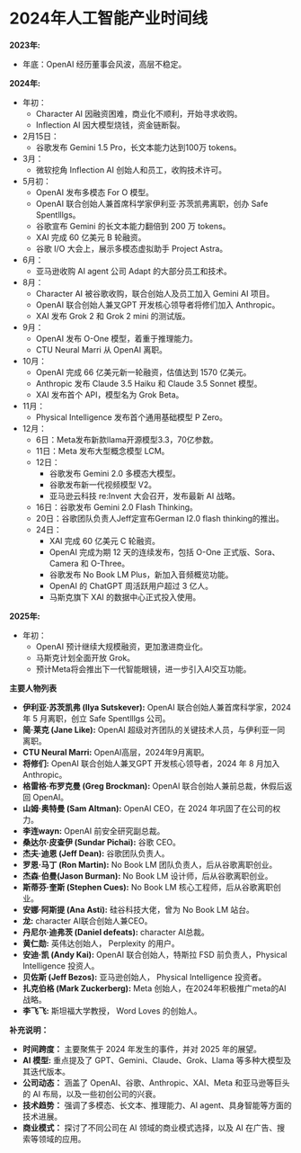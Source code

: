 # 2024年人工智能产业时间线

**2023年:**

- 年底：OpenAI 经历董事会风波，高层不稳定。

**2024年:**

- 年初：
  - Character AI 因融资困难，商业化不顺利，开始寻求收购。
  - Inflection AI 因大模型烧钱，资金链断裂。
- 2月15日：
  - 谷歌发布 Gemini 1.5 Pro，长文本能力达到100万 tokens。
- 3月：
  - 微软挖角 Inflection AI 创始人和员工，收购技术许可。
- 5月初：
  - OpenAI 发布多模态 For O 模型。
  - OpenAI 联合创始人兼首席科学家伊利亚·苏茨凯弗离职，创办 Safe Spentlllgs。
  - 谷歌宣布 Gemini 的长文本能力翻倍到 200 万 tokens。
  - XAI 完成 60 亿美元 B 轮融资。
  - 谷歌 I/O 大会上，展示多模态虚拟助手 Project Astra。
- 6月：
  - 亚马逊收购 AI agent 公司 Adapt 的大部分员工和技术。
- 8月：
  - Character AI 被谷歌收购，联合创始人及员工加入 Gemini AI 项目。
  - OpenAI 联合创始人兼叉GPT 开发核心领导者将修们加入 Anthropic。
  - XAI 发布 Grok 2 和 Grok 2 mini 的测试版。
- 9月：
  - OpenAI 发布 O-One 模型，着重于推理能力。
  - CTU Neural Marri 从 OpenAI 离职。
- 10月：
  - OpenAI 完成 66 亿美元新一轮融资，估值达到 1570 亿美元。
  - Anthropic 发布 Claude 3.5 Haiku 和 Claude 3.5 Sonnet 模型。
  - XAI 发布首个 API，模型名为 Grok Beta。
- 11月：
  - Physical Intelligence 发布首个通用基础模型 P Zero。
- 12月：
  - 6日：Meta发布新款llama开源模型3.3，70亿参数。
  - 11日：Meta 发布大型概念模型 LCM。
  - 12日：
    - 谷歌发布 Gemini 2.0 多模态大模型。
    - 谷歌发布新一代视频模型 V2。
    - 亚马逊云科技 re:Invent 大会召开，发布最新 AI 战略。
  - 16日：谷歌发布 Gemini 2.0 Flash Thinking。
  - 20日：谷歌团队负责人Jeff定宣布German I2.0 flash thinking的推出。
  - 24日：
    - XAI 完成 60 亿美元 C 轮融资。
    - OpenAI 完成为期 12 天的连续发布，包括 O-One 正式版、Sora、Camera 和 O-Three。
    - 谷歌发布 No Book LM Plus，新加入音频概览功能。
    - OpenAI 的 ChatGPT 周活跃用户超过 3 亿人。
    - 马斯克旗下 XAI 的数据中心正式投入使用。

**2025年:**

- 年初：
  - OpenAI 预计继续大规模融资，更加激进商业化。
  - 马斯克计划全面开放 Grok。
  - 预计Meta将会推出下一代智能眼镜，进一步引入AI交互功能。

**主要人物列表**

- **伊利亚·苏茨凯弗 (Ilya Sutskever):** OpenAI 联合创始人兼首席科学家，2024 年 5 月离职，创立 Safe Spentlllgs 公司。
- **简·莱克 (Jane Like):** OpenAI 超级对齐团队的关键技术人员，与伊利亚一同离职。
- **CTU Neural Marri:** OpenAI高层，2024年9月离职。
- **将修们:** OpenAI 联合创始人兼叉GPT 开发核心领导者，2024 年 8 月加入 Anthropic。
- **格雷格·布罗克曼 (Greg Brockman):** OpenAI 联合创始人兼前总裁，休假后返回 OpenAI。
- **山姆·奥特曼 (Sam Altman):** OpenAI CEO，在 2024 年巩固了在公司的权力。
- **李连wayn:** OpenAI 前安全研究副总裁。
- **桑达尔·皮查伊 (Sundar Pichai):** 谷歌 CEO。
- **杰夫·迪恩 (Jeff Dean):** 谷歌团队负责人。
- **罗恩·马丁 (Ron Martin):** No Book LM 团队负责人，后从谷歌离职创业。
- **杰森·伯曼(Jason Burman):** No Book LM 设计师，后从谷歌离职创业。
- **斯蒂芬·奎斯 (Stephen Cues):** No Book LM 核心工程师，后从谷歌离职创业。
- **安娜·阿斯提 (Ana Asti):** 硅谷科技大佬，曾为 No Book LM 站台。
- **龙:** character AI联合创始人兼CEO。
- **丹尼尔·迪弗茨 (Daniel defeats):** character AI总裁。
- **黄仁勋:** 英伟达创始人， Perplexity 的用户。
- **安迪·凯 (Andy Kai):** OpenAI 联合创始人，特斯拉 FSD 前负责人，Physical Intelligence 投资人。
- **贝佐斯 (Jeff Bezos):** 亚马逊创始人， Physical Intelligence 投资者。
- **扎克伯格 (Mark Zuckerberg):** Meta 创始人，在2024年积极推广meta的AI战略。
- **李飞飞:** 斯坦福大学教授， Word Loves 的创始人。

**补充说明：**

- **时间跨度：** 主要聚焦于 2024 年发生的事件，并对 2025 年的展望。
- **AI 模型:** 重点提及了 GPT、Gemini、Claude、Grok、Llama 等多种大模型及其迭代版本。
- **公司动态：** 涵盖了 OpenAI、谷歌、Anthropic、XAI、Meta 和亚马逊等巨头的 AI 布局，以及一些初创公司的兴衰。
- **技术趋势：** 强调了多模态、长文本、推理能力、AI agent、具身智能等方面的技术进展。
- **商业模式：** 探讨了不同公司在 AI 领域的商业模式选择，以及 AI 在广告、搜索等领域的应用。